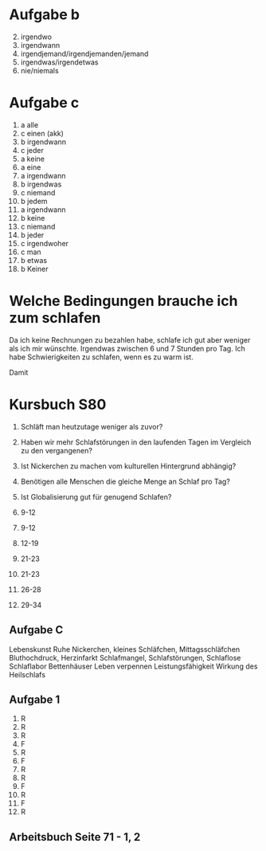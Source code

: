 # Aufgabe b

2. irgendwo
3. irgendwann
4. irgendjemand/irgendjemanden/jemand
5. irgendwas/irgendetwas
6. nie/niemals


# Aufgabe c

1. a alle
2. c einen (akk)
3. b irgendwann
4. c jeder
5. a keine
6. a eine
7. a irgendwann
8. b irgendwas
9. c niemand
10. b jedem
11. a irgendwann
12. b keine
13. c niemand
14. b jeder
15. c irgendwoher
16. c man
17. b etwas
18. b Keiner


# Welche Bedingungen brauche ich zum schlafen

Da ich keine Rechnungen zu bezahlen habe, schlafe ich gut aber weniger als ich mir wünschte.
Irgendwas zwischen 6 und 7 Stunden pro Tag. Ich habe Schwierigkeiten zu schlafen, wenn es zu warm ist.

Damit


# Kursbuch S80

1. Schläft man heutzutage weniger als zuvor?
2. Haben wir mehr Schlafstörungen in den laufenden Tagen im Vergleich zu den vergangenen?
3. Ist Nickerchen zu machen vom kulturellen Hintergrund abhängig?
4. Benötigen alle Menschen die gleiche Menge an Schlaf pro Tag?
5. Ist Globalisierung gut für genugend Schlafen?

1. 9-12 
2. 9-12
3. 12-19
4. 21-23
5. 21-23
6. 26-28
7. 29-34

## Aufgabe C

Lebenskunst
Ruhe
Nickerchen, kleines Schläfchen, Mittagsschläfchen
Bluthochdruck, Herzinfarkt
Schlafmangel, Schlafstörungen, Schlaflose
Schlaflabor
Bettenhäuser
Leben verpennen
Leistungsfähigkeit
Wirkung des Heilschlafs


## Aufgabe 1

1. R
2. R
3. R
4. F
5. R
6. F
7. R
8. R
9. F
10. R
11. F
12. R


## Arbeitsbuch Seite 71 - 1, 2

